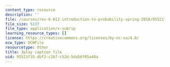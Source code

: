 ```yaml
---
content_type: resource
description: ''
file: /courses/res-6-012-introduction-to-probability-spring-2018/95521f35dbf2c2b7c52d5da56f05a48a_UcKhhEc_LyQ.srt
file_size: 5137
file_type: application/x-subrip
learning_resource_types: []
license: https://creativecommons.org/licenses/by-nc-sa/4.0/
ocw_type: OCWFile
resourcetype: Other
title: 3play caption file
uid: 95521f35-dbf2-c2b7-c52d-5da56f05a48a
---
```

